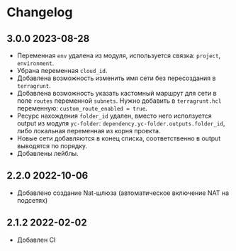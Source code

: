 # Changelog

## 3.0.0 2023-08-28

- Переменная `env` удалена из модуля, используется связка: `project`, `environment`.
- Убрана переменная `cloud_id`.
- Добавлена возможность изменить имя сети без пересоздания в `terragrunt`.
- Добавлена возможность указать кастомный маршрут для сети в поле `routes` переменной `subnets`. Нужно добавить в `terragrunt.hcl` переменную: `custom_route_enabled = true`.
- Ресурс нахождения `folder_id` удален, вместо него исползуется output из модуля `yc-folder`: `dependency.yc-folder.outputs.folder_id`, либо локальная переменная из корня проекта.
- Новые сети добавляются в конец списка, соответственно в output выводятся по порядку.
- Добавлены лейблы.

## 2.2.0 2022-10-06

- Добавлено создание Nat-шлюза (автоматическое включение NAT на подсетях)

## 2.1.2 2022-02-02

- Добавлен CI
